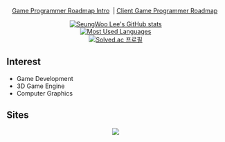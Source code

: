 <!--# SeungWoo Lee (@snwdaaa)-->
<p align="center">
    <a href="https://raw.githubusercontent.com/utilForever/game-developer-roadmap/main/img/intro-dark.png">Game Programmer Roadmap Intro</a>&nbsp
    |
    <a href="https://raw.githubusercontent.com/utilForever/game-developer-roadmap/main/img/client-dark.png">Client Game Programmer Roadmap</a>&nbsp
</p>



<!--[![SeungWoo Lee's GitHub stats](https://github-readme-stats.vercel.app/api?username=snwdaaa&count_private=true&show_icons=true&theme=dark)](https://github.com/anuraghazra/github-readme-stats)-->

<!--[![Most Used Languages](https://github-readme-stats.vercel.app/api/top-langs/?username=snwdaaa&theme=dark)](https://github.com/anuraghazra/github-readme-stats)-->

<div align="center">
  <a href="https://github.com/anuraghazra/github-readme-stats">
    <img src="https://github-readme-stats.vercel.app/api?username=snwdaaa&count_private=true&show_icons=true&theme=dark" alt="SeungWoo Lee's GitHub stats"/>
  </a>
    <br>
  <a href="https://github.com/anuraghazra/github-readme-stats">
    <img src="https://github-readme-stats.vercel.app/api/top-langs/?username=snwdaaa&theme=dark" alt="Most Used Languages"/>
  </a>
    <br>
  <a href="https://solved.ac/kkj4818">
    <img src="http://mazassumnida.wtf/api/v2/generate_badge?boj=kkj4818" alt="Solved.ac 프로필"/>
  </a>
</div>


<!--## Studying-->
<!-- - <img src="https://img.shields.io/badge/C-A8B9CC?style=flat-square&logo=C&logoColor=white"/> -->
<!--
- <img src="https://img.shields.io/badge/C++-00599C?style=flat-square&logo=C%2B%2B&logoColor=white"/>
- Data Structure
- Algorithm
- Computer Graphics
- <img src="https://img.shields.io/badge/DirectX 11-33ce55?style=flat-square&logo=Windows&logoColor=white"/>
-->
<!--
## Studied
- <img src="https://img.shields.io/badge/C++-00599C?style=flat-square&logo=C%2B%2B&logoColor=white"/>
- <img src="https://img.shields.io/badge/Python-3766AB?style=flat-square&logo=Python&logoColor=white"/>
-->

## Interest
- Game Development
- 3D Game Engine
- Computer Graphics
  
<!--
## Future Plan
- Study
    - <img src="https://img.shields.io/badge/C%23-239120?style=flat-square&logo=C%20Sharp&logoColor=white"/>
    - Rust
    - <img src="https://img.shields.io/badge/Unreal Engine 5-313131?style=flat-square&logo=Unreal%20Engine&logoColor=white"/>
    - <img src="https://img.shields.io/badge/Vulkan-AC162C?style=flat-square&logo=Vulkan&logoColor=white"/>
    - <img src="https://img.shields.io/badge/DirectX 12-33ce55?style=flat-square&logo=Windows&logoColor=white"/>
    
    - Mathematics
    - Physics
    - CS Theories
    - AI
-->

## Sites
<p align="center">
    <a href="https://kkj4818.tistory.com/"><img src="https://img.shields.io/badge/Tistory-3766AB?style=flat-square&logo=GitHub&logoColor=black"/></a> 
    <!--<a href="https://velog.io/@snwdaaa/"><img src="https://img.shields.io/badge/Velog-3766AB?style=flat-square&logo=GitHub&logoColor=black"/></a>&nbsp-->
</p>
